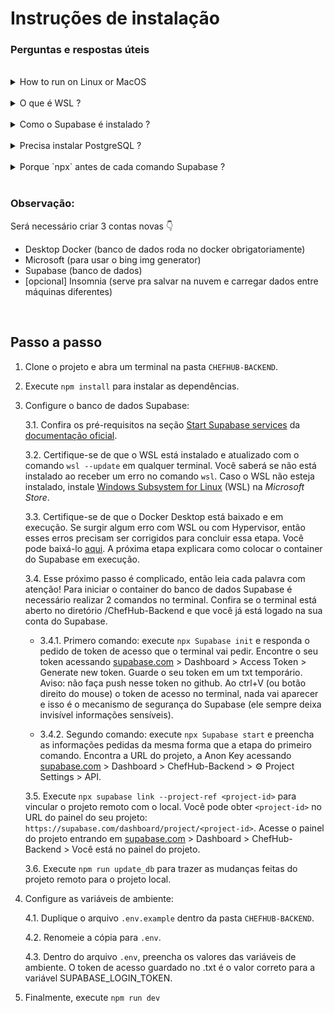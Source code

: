 # Instruções de instalação

### Perguntas e respostas úteis
<br>
<details>
  <summary>How to run on Linux or MacOS</summary>

  Etapas WSL são apenas para windows, então pule essas etapas.
  
  Para MacOS, talvez o Desktop Docker peça para baixar outra ferramenta semelhante ao WSL.
</details>
<br>
<details>
  <summary>O que é WSL ?</summary>
  
  O WSL Kernel, ou Windows Subsystem for Linux Kernel, é um componente do sistema operacional Windows que permite a execução de distribuições do Linux de forma nativa no Windows. O WSL Kernel é responsável por fornecer uma camada de compatibilidade entre os binários do Linux e o núcleo do Windows. Ele traduz as chamadas do sistema e os comandos do Linux para o formato compreensível pelo Windows.

  Anteriormente, o Windows não oferecia suporte nativo para a execução de aplicativos e comandos do Linux, o que exigia o uso de ferramentas de virtualização ou dual boot para alternar entre os sistemas operacionais. Com o WSL, os usuários podem executar um ambiente Linux completo, incluindo o acesso a uma linha de comando, utilitários e aplicativos, diretamente no Windows.
</details>
<br>
<details>
  <summary>Como o Supabase é instalado ?</summary>
  
  Supabase CLI é um modulo do NPM e pode ser instalado com `npm install supabase`. Essa CLI cria o container Supabase com o processo do Banco de Dados ao executar certos comandos. Nesse projeto, esse modulo é automaticamente baixado junto com todas as dependencias ao rodar `npm install`.
</details>
<br>
<details>
  <summary>Precisa instalar PostgreSQL ?</summary>
  Não, o Supabase magicamente lida com isso... eu acho...funciona na minha máquina :smiley:
</details>
<br>
<details>
  <summary>Porque `npx` antes de cada comando Supabase ?</summary>
  Porque Supabase é um pacote NPM e, sem nenhuma configuração adicional, não é reconhecido como um comando pelo terminal. NPX é um complemento instalado junto com NODEJS e NPM para não precisar fazer nenhuma configuração adicional.
</details>
<br>


### Observação: 
Será necessário criar 3 contas novas :point_down: 
- Desktop Docker (banco de dados roda no docker obrigatoriamente)
- Microsoft (para usar o bing img generator)
- Supabase (banco de dados)
- [opcional] Insomnia (serve pra salvar na nuvem e carregar dados entre máquinas diferentes)
<br>

## Passo a passo

1. Clone o projeto e abra um terminal na pasta `CHEFHUB-BACKEND`.
2. Execute `npm install` para instalar as dependências.
3. Configure o banco de dados Supabase:

    3.1. Confira os pré-requisitos na seção <u>Start Supabase services</u> da [documentação oficial](https://supabase.com/docs/guides/cli/local-development#start-supabase-services).

    3.2. Certifique-se de que o WSL está instalado e atualizado com o comando `wsl --update` em qualquer terminal. Você saberá se não está instalado ao receber um erro no comando `wsl`. Caso o WSL não esteja instalado, instale <u>Windows Subsystem for Linux</u> (WSL) na *Microsoft Store*.

    3.3. Certifique-se de que o Docker Desktop está baixado e em execução. Se surgir algum erro com WSL ou com Hypervisor, então esses erros precisam ser corrigidos para concluir essa etapa. Você pode baixá-lo [aqui](https://www.docker.com/products/docker-desktop/). A próxima etapa explicara como colocar o container do Supabase em execução.

    3.4. Esse próximo passo é complicado, então leia cada palavra com atenção! Para iniciar o container do banco de dados Supabase é necessário realizar 2 comandos no terminal. Confira se o terminal está aberto no diretório /ChefHub-Backend e que você já está logado na sua conta do Supabase.
    
      - 3.4.1. Primero comando: execute `npx Supabase init` e responda o pedido de token de acesso que o terminal vai pedir. Encontre o seu token acessando [supabase.com](https://supabase.com/) > Dashboard > Access Token > Generate new token. Guarde o seu token em um txt temporário. Aviso: não faça push nesse token no github. Ao ctrl+V (ou botão direito do mouse) o token de acesso no terminal, nada vai aparecer e isso é o mecanismo de segurança do Supabase (ele sempre deixa invisível informações sensíveis).
      
      - 3.4.2. Segundo comando: execute `npx Supabase start` e preencha as informações pedidas da mesma forma que a etapa do primeiro comando. Encontra a URL do projeto, a Anon Key acessando [supabase.com](https://supabase.com/) > Dashboard > ChefHub-Backend > ⚙️ Project Settings > API.

    3.5. Execute `npx supabase link --project-ref <project-id>` para vincular o projeto remoto com o local. Você pode obter `<project-id>` no URL do painel do seu projeto: `https://supabase.com/dashboard/project/<project-id>`. Acesse o painel do projeto entrando em [supabase.com](https://supabase.com/) > Dashboard > ChefHub-Backend > Você está no painel do projeto.

    3.6. Execute `npm run update_db` para trazer as mudanças feitas do projeto remoto para o projeto local.
4. Configure as variáveis de ambiente:

    4.1. Duplique o arquivo `.env.example` dentro da pasta `CHEFHUB-BACKEND`.

    4.2. Renomeie a cópia para `.env`.

    4.3. Dentro do arquivo `.env`, preencha os valores das variáveis de ambiente. O token de acesso guardado no .txt é o valor correto para a variável SUPABASE_LOGIN_TOKEN.
5. Finalmente, execute `npm run dev`


<!-- 

Figma: https://www.figma.com/file/O98HiGqkhaBn6RxM3F0ukH/Prot%C3%B3tipo?type=design&mode=design
Trello: https://trello.com/b/wx34aFsO/chefhub
Repositório do backend: https://github.com/VictorG-028/ChefHub-Backend
Repositório do frontend web:
Repositório do frontend mobile: https://github.com/carlosgabriel311/ChefHub_MOBILE

Links de aprendizado usados nesse projeto
1- https://youtu.be/Jv2uxzhPFl4?t=249
2- https://www.youtube.com/watch?v=FgnxcUQ5vho
3- https://blog.logrocket.com/how-to-set-up-node-typescript-express/
4- https://www.stackhawk.com/blog/typescript-cors-guide-what-it-is-and-how-to-enable-it/
5- https://www.typescriptlang.org/docs/handbook/2/classes.html
6- https://github.com/nociza/Bimg/tree/main
7- https://www.youtube.com/watch?v=LjJFu6Y6MrU
8- https://www.youtube.com/watch?v=pvrKHpXGO8E
9- https://supabase.com/docs/guides/auth 
10- https://stackoverflow.com/questions/72300047/uploading-base64-images-to-supabase
11- https://supabase.com/docs/reference/javascript/installing
12- Como instalar supabase CLI: https://github.com/supabase/cli
13- https://microsoft.github.io/TypeChat/blog/introducing-typechat/
-->
